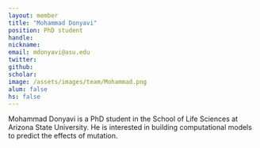```yaml
---
layout: member
title: "Mohammad Donyavi"
position: PhD student
handle: 
nickname: 
email: mdonyavi@asu.edu  
twitter: 
github: 
scholar: 
image: /assets/images/team/Mohammad.png
alum: false
hs: false
---
```

Mohammad Donyavi is a PhD student in the School of Life Sciences at Arizona State University. He is interested in building computational models to predict the effects of mutation.
